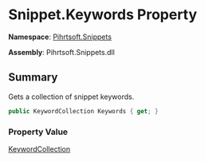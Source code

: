 # Snippet\.Keywords Property

**Namespace**: [Pihrtsoft.Snippets](../../README.md)

**Assembly**: Pihrtsoft\.Snippets\.dll

## Summary

Gets a collection of snippet keywords\.

```csharp
public KeywordCollection Keywords { get; }
```

### Property Value

[KeywordCollection](../../KeywordCollection/README.md)

